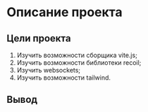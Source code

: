 # Описание проекта

## Цели проекта

1. Изучить возможности сборщика vite.js;
2. Изучить возможности библиотеки recoil;
3. Изучить websockets;
4. Изучить возможности tailwind.

## Вывод
